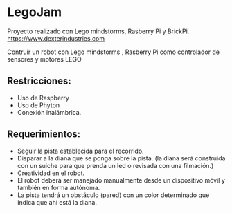 # LegoJam
Proyecto realizado con Lego mindstorms, Rasberry Pi y BrickPi.  https://www.dexterindustries.com 

Contruir un robot con Lego mindstorms , Rasberry Pi como controlador de sensores y motores LEGO
## Restricciones:

* Uso de Raspberry
* Uso de Phyton
* Conexión inalámbrica.

## Requerimientos:

* Seguir la pista establecida para el recorrido.
* Disparar a la diana que se ponga sobre la pista. (la diana será construida con un suiche para que prenda un led  o revisada con una filmación.) 
* Creatividad en el robot.
* El robot deberá ser manejado manualmente desde un dispositivo móvil y también en forma autónoma.
* La pista tendrá un obstáculo (pared) con un color determinado que indica que ahí está la diana.
